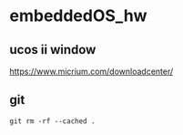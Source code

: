 # embeddedOS_hw

## ucos ii window
https://www.micrium.com/downloadcenter/

## git 
    git rm -rf --cached .
